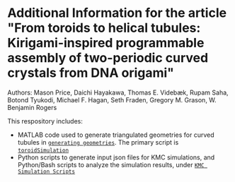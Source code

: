 # Additional Information for the article "From toroids to helical tubules: Kirigami-inspired programmable assembly of two-periodic curved crystals from DNA origami"

Authors: Mason Price, Daichi Hayakawa, Thomas E. Videbæk, Rupam Saha, Botond Tyukodi, Michael F. Hagan, Seth Fraden, Gregory M. Grason, W. Benjamin Rogers

This respository includes:
- MATLAB code used to generate triangulated geometries for curved tubules in [`generating geometries`](https://github.com/mason-o-price/From-toroids-to-helical-tubules/tree/main/generating%20geometries). The primary script is [`toroidSimulation`](https://github.com/mason-o-price/From-toroids-to-helical-tubules/blob/main/generating%20geometries/toroidSimulation.m)
- Python scripts to generate input json files for KMC simulations, and Python/Bash scripts to analyze the simulation results, under [`KMC Simulation Scripts`](https://github.com/mason-o-price/From-toroids-to-helical-tubules/tree/main/KMC%20simulation%20scripts)
